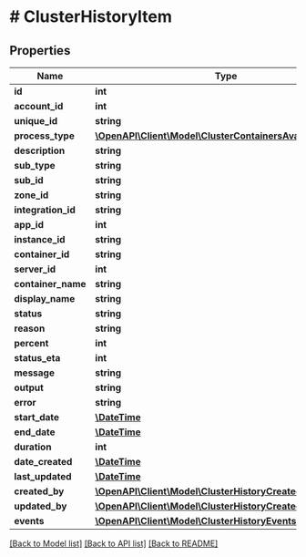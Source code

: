 # # ClusterHistoryItem

## Properties

Name | Type | Description | Notes
------------ | ------------- | ------------- | -------------
**id** | **int** |  | [optional]
**account_id** | **int** |  | [optional]
**unique_id** | **string** |  | [optional]
**process_type** | [**\OpenAPI\Client\Model\ClusterContainersAvailableActions**](ClusterContainersAvailableActions.md) |  | [optional]
**description** | **string** |  | [optional]
**sub_type** | **string** |  | [optional]
**sub_id** | **string** |  | [optional]
**zone_id** | **string** |  | [optional]
**integration_id** | **string** |  | [optional]
**app_id** | **int** |  | [optional]
**instance_id** | **string** |  | [optional]
**container_id** | **string** |  | [optional]
**server_id** | **int** |  | [optional]
**container_name** | **string** |  | [optional]
**display_name** | **string** |  | [optional]
**status** | **string** |  | [optional]
**reason** | **string** |  | [optional]
**percent** | **int** |  | [optional]
**status_eta** | **int** |  | [optional]
**message** | **string** |  | [optional]
**output** | **string** |  | [optional]
**error** | **string** |  | [optional]
**start_date** | [**\DateTime**](\DateTime.md) |  | [optional]
**end_date** | [**\DateTime**](\DateTime.md) |  | [optional]
**duration** | **int** |  | [optional]
**date_created** | [**\DateTime**](\DateTime.md) |  | [optional]
**last_updated** | [**\DateTime**](\DateTime.md) |  | [optional]
**created_by** | [**\OpenAPI\Client\Model\ClusterHistoryCreatedBy**](ClusterHistoryCreatedBy.md) |  | [optional]
**updated_by** | [**\OpenAPI\Client\Model\ClusterHistoryCreatedBy**](ClusterHistoryCreatedBy.md) |  | [optional]
**events** | [**\OpenAPI\Client\Model\ClusterHistoryEvents[]**](ClusterHistoryEvents.md) |  | [optional]

[[Back to Model list]](../../README.md#models) [[Back to API list]](../../README.md#endpoints) [[Back to README]](../../README.md)
